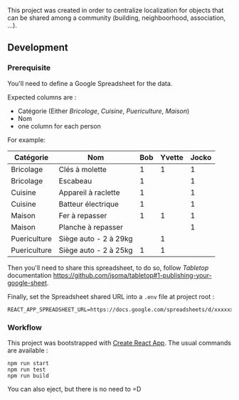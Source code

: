 This project was created in order to centralize localization for objects that can be shared among a community (building, neighboorhood, association, ...).

## Development

### Prerequisite

You'll need to define a Google Spreadsheet for the data.

Expected columns are :

- Catégorie (Either _Bricologe_, _Cuisine_, _Puericulture_, _Maison_)
- Nom
- one column for each person

For example:

| Catégorie    | Nom                   | Bob | Yvette | Jocko |
| ------------ | --------------------- | --- | ------ | ----- |
| Bricolage    | Clés à molette        | 1   | 1      | 1     |
| Bricolage    | Escabeau              | 1   |        | 1     |
| Cuisine      | Appareil à raclette   | 1   |        | 1     |
| Cuisine      | Batteur électrique    | 1   |        | 1     |
| Maison       | Fer à repasser        | 1   | 1      | 1     |
| Maison       | Planche à repasser    |     |        | 1     |
| Puericulture | Siège auto - 2 à 29kg |     | 1      |       |
| Puericulture | Siège auto - 2 à 25kg | 1   | 1      |       |

Then you'll need to share this spreadsheet, to do so, follow _Tabletop_ documentation https://github.com/jsoma/tabletop#1-publishing-your-google-sheet.

Finally, set the Spreadsheet shared URL into a `.env` file at project root :

```
REACT_APP_SPREADSHEET_URL=https://docs.google.com/spreadsheets/d/xxxxxxxxxxxxxxx/edit
```

### Workflow

This project was bootstrapped with [Create React App](https://github.com/facebook/create-react-app).
The usual commands are available :

```
npm run start
npm run test
npm run build
```

You can also eject, but there is no need to =D
